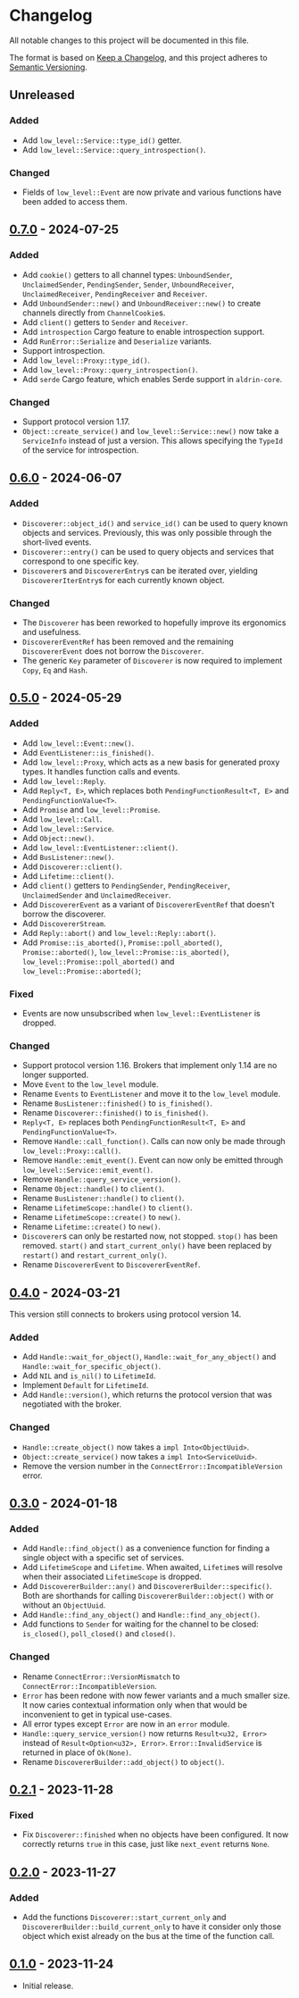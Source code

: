 # Changelog

All notable changes to this project will be documented in this file.

The format is based on [Keep a Changelog](https://keepachangelog.com/en/1.0.0/),
and this project adheres to [Semantic Versioning](https://semver.org/spec/v2.0.0.html).

## Unreleased

### Added

- Add `low_level::Service::type_id()` getter.
- Add `low_level::Service::query_introspection()`.

### Changed

- Fields of `low_level::Event` are now private and various functions have been added to access them.

## [0.7.0] - 2024-07-25

### Added

- Add `cookie()` getters to all channel types: `UnboundSender`, `UnclaimedSender`, `PendingSender`,
  `Sender`, `UnboundReceiver`, `UnclaimedReceiver`, `PendingReceiver` and `Receiver`.
- Add `UnboundSender::new()` and `UnboundReceiver::new()` to create channels directly from
  `ChannelCookie`s.
- Add `client()` getters to `Sender` and `Receiver`.
- Add `introspection` Cargo feature to enable introspection support.
- Add `RunError::Serialize` and `Deserialize` variants.
- Support introspection.
- Add `low_level::Proxy::type_id()`.
- Add `low_level::Proxy::query_introspection()`.
- Add `serde` Cargo feature, which enables Serde support in `aldrin-core`.

### Changed

- Support protocol version 1.17.
- `Object::create_service()` and `low_level::Service::new()` now take a `ServiceInfo` instead of
  just a version. This allows specifying the `TypeId` of the service for introspection.

## [0.6.0] - 2024-06-07

### Added

- `Discoverer::object_id()` and `service_id()` can be used to query known objects and
  services. Previously, this was only possible through the short-lived events.
- `Discoverer::entry()` can be used to query objects and services that correspond to one specific
  key.
- `Discoverer`s and `DiscovererEntry`s can be iterated over, yielding `DiscovererIterEntry`s for
  each currently known object.

### Changed

- The `Discoverer` has been reworked to hopefully improve its ergonomics and usefulness.
- `DiscovererEventRef` has been removed and the remaining `DiscovererEvent` does not borrow the
  `Discoverer`.
- The generic `Key` parameter of `Discoverer` is now required to implement `Copy`, `Eq` and `Hash`.

## [0.5.0] - 2024-05-29

### Added

- Add `low_level::Event::new()`.
- Add `EventListener::is_finished()`.
- Add `low_level::Proxy`, which acts as a new basis for generated proxy types. It handles function
  calls and events.
- Add `low_level::Reply`.
- Add `Reply<T, E>`, which replaces both `PendingFunctionResult<T, E>` and
  `PendingFunctionValue<T>`.
- Add `Promise` and `low_level::Promise`.
- Add `low_level::Call`.
- Add `low_level::Service`.
- Add `Object::new()`.
- Add `low_level::EventListener::client()`.
- Add `BusListener::new()`.
- Add `Discoverer::client()`.
- Add `Lifetime::client()`.
- Add `client()` getters to `PendingSender`, `PendingReceiver`, `UnclaimedSender` and
  `UnclaimedReceiver`.
- Add `DiscovererEvent` as a variant of `DiscovererEventRef` that doesn't borrow the discoverer.
- Add `DiscovererStream`.
- Add `Reply::abort()` and `low_level::Reply::abort()`.
- Add `Promise::is_aborted()`, `Promise::poll_aborted()`, `Promise::aborted()`,
  `low_level::Promise::is_aborted()`, `low_level::Promise::poll_aborted()` and
  `low_level::Promise::aborted()`;

### Fixed

- Events are now unsubscribed when `low_level::EventListener` is dropped.

### Changed

- Support protocol version 1.16. Brokers that implement only 1.14 are no longer supported.
- Move `Event` to the `low_level` module.
- Rename `Events` to `EventListener` and move it to the `low_level` module.
- Rename `BusListener::finished()` to `is_finished()`.
- Rename `Discoverer::finished()` to `is_finished()`.
- `Reply<T, E>` replaces both `PendingFunctionResult<T, E>` and `PendingFunctionValue<T>`.
- Remove `Handle::call_function()`. Calls can now only be made through `low_level::Proxy::call()`.
- Remove `Handle::emit_event()`. Event can now only be emitted through
  `low_level::Service::emit_event()`.
- Remove `Handle::query_service_version()`.
- Rename `Object::handle()` to `client()`.
- Rename `BusListener::handle()` to `client()`.
- Rename `LifetimeScope::handle()` to `client()`.
- Rename `LifetimeScope::create()` to `new()`.
- Rename `Lifetime::create()` to `new()`.
- `Discoverer`s can only be restarted now, not stopped. `stop()` has been removed. `start()` and
  `start_current_only()` have been replaced by `restart()` and `restart_current_only()`.
- Rename `DiscovererEvent` to `DiscovererEventRef`.

## [0.4.0] - 2024-03-21

This version still connects to brokers using protocol version 14.

### Added

- Add `Handle::wait_for_object()`, `Handle::wait_for_any_object()` and
  `Handle::wait_for_specific_object()`.
- Add `NIL` and `is_nil()` to `LifetimeId`.
- Implement `Default` for `LifetimeId`.
- Add `Handle::version()`, which returns the protocol version that was negotiated with the broker.

### Changed

- `Handle::create_object()` now takes a `impl Into<ObjectUuid>`.
- `Object::create_service()` now takes a `impl Into<ServiceUuid>`.
- Remove the version number in the `ConnectError::IncompatibleVersion` error.

## [0.3.0] - 2024-01-18

### Added

- Add `Handle::find_object()` as a convenience function for finding a single object with a specific
  set of services.
- Add `LifetimeScope` and `Lifetime`. When awaited, `Lifetime`s will resolve when their associated
  `LifetimeScope` is dropped.
- Add `DiscovererBuilder::any()` and `DiscovererBuilder::specific()`. Both are shorthands for
  calling `DiscovererBuilder::object()` with or without an `ObjectUuid`.
- Add `Handle::find_any_object()` and `Handle::find_any_object()`.
- Add functions to `Sender` for waiting for the channel to be closed: `is_closed()`, `poll_closed()`
  and `closed()`.

### Changed

- Rename `ConnectError::VersionMismatch` to `ConnectError::IncompatibleVersion`.
- `Error` has been redone with now fewer variants and a much smaller size. It now caries contextual
  information only when that would be inconvenient to get in typical use-cases.
- All error types except `Error` are now in an `error` module.
- `Handle::query_service_version()` now returns `Result<u32, Error>` instead of
  `Result<Option<u32>, Error>`. `Error::InvalidService` is returned in place of `Ok(None)`.
- Rename `DiscovererBuilder::add_object()` to `object()`.

## [0.2.1] - 2023-11-28

### Fixed

- Fix `Discoverer::finished` when no objects have been configured. It now correctly returns `true`
  in this case, just like `next_event` returns `None`.

## [0.2.0] - 2023-11-27

### Added

- Add the functions `Discoverer::start_current_only` and `DiscovererBuilder::build_current_only` to
  have it consider only those object which exist already on the bus at the time of the function
  call.

## [0.1.0] - 2023-11-24

- Initial release.

[0.7.0]: https://github.com/dennis-hamester/aldrin/releases/tag/aldrin-0.7.0
[0.6.0]: https://github.com/dennis-hamester/aldrin/releases/tag/aldrin-0.6.0
[0.5.0]: https://github.com/dennis-hamester/aldrin/releases/tag/aldrin-0.5.0
[0.4.0]: https://github.com/dennis-hamester/aldrin/releases/tag/aldrin-0.4.0
[0.3.0]: https://github.com/dennis-hamester/aldrin/releases/tag/aldrin-0.3.0
[0.2.1]: https://github.com/dennis-hamester/aldrin/releases/tag/aldrin-0.2.1
[0.2.0]: https://github.com/dennis-hamester/aldrin/releases/tag/aldrin-0.2.0
[0.1.0]: https://github.com/dennis-hamester/aldrin/releases/tag/aldrin-0.1.0
